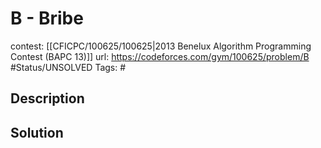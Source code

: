 # B - Bribe

contest: [[CFICPC/100625/100625|2013 Benelux Algorithm Programming Contest (BAPC 13)]]
url: https://codeforces.com/gym/100625/problem/B
#Status/UNSOLVED
Tags: #

## Description

## Solution

